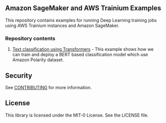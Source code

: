 ## Amazon SageMaker and AWS Trainium Examples

This repository contains examples for running Deep Learning training jobs using AWS Trainium instances and Amazon SageMaker. 

### Repository contents

1. [Text classification using Transformers](https://github.com/aws-samples/sagemaker-trainium-examples/blob/main/1_text_classification/Fine%20tune%20Transformers%20for%20building%20classification%20models%20using%20SageMaker%20and%20Trainium.ipynb) - This example shows how we can train and deploy a BERT based classification model which use Amazon Polarity dataset.


## Security

See [CONTRIBUTING](CONTRIBUTING.md#security-issue-notifications) for more information.

## License

This library is licensed under the MIT-0 License. See the LICENSE file.

